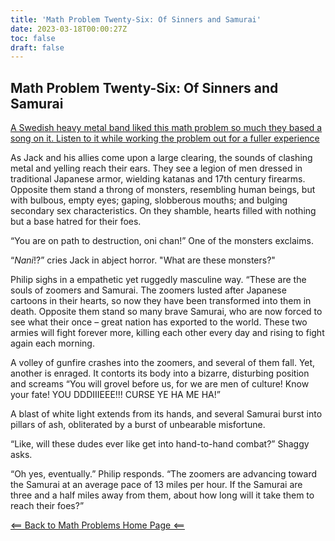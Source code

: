 ```yaml
---
title: 'Math Problem Twenty-Six: Of Sinners and Samurai'
date: 2023-03-18T00:00:27Z
toc: false
draft: false
---
```


## Math Problem Twenty-Six: Of Sinners and Samurai

[A Swedish heavy metal band liked this math problem so much they based a song on it. Listen to it while working the problem out for a fuller experience]([https://www.youtube.com/watch?v=oKW6gLLmxDQ)

As Jack and his allies come upon a large clearing, the sounds of clashing metal and yelling reach their ears. They see a legion of men dressed in traditional Japanese armor, wielding katanas and 17th century firearms. Opposite them stand a throng of monsters, resembling human beings, but with bulbous, empty eyes; gaping, slobberous mouths; and bulging secondary sex characteristics. On they shamble, hearts filled with nothing but a base hatred for their foes. 

“You are on path to destruction, oni chan!” One of the monsters exclaims. 

“*Nani*!?” cries Jack in abject horror. "What are these monsters?"

Philip sighs in a empathetic yet ruggedly masculine way. “These are the souls of zoomers and Samurai. The zoomers lusted after Japanese cartoons in their hearts, so now they have been transformed into them in death. Opposite them stand so many brave Samurai, who are now forced to see what their once – great nation has exported to the world. These two armies will fight forever more, killing each other every day and rising to fight again each morning. 

A volley of gunfire crashes into the zoomers, and several of them fall. Yet, another is enraged. It contorts its body into a bizarre, disturbing position and screams “You will grovel before us, for we are men of culture! Know your fate! YOU DDDIIIEEE!!! CURSE YE HA ME HA!”

A blast of white light extends from its hands, and several Samurai burst into pillars of ash, obliterated by a burst of unbearable misfortune.

“Like, will these dudes ever like get into hand-to-hand combat?” Shaggy asks.

“Oh yes, eventually.” Philip responds. “The zoomers are advancing toward the Samurai at an average pace of 13 miles per hour. If the Samurai are three and a half miles away from them, about how long will it take them to reach their foes?”

[<== Back to Math Problems Home Page <==](/humor/problems#season-four-the-harrowing-of-heck)
